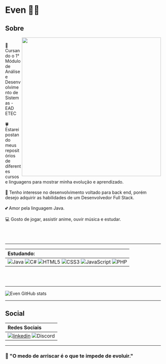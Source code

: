 # Even 🌺🌷

## Sobre

<img src="https://i.pinimg.com/originals/d0/bf/c7/d0bfc76da6de38f91bcec23efe85082a.gif" width="450px" align="right">
<br>
📔 Cursando o 1° Módulo de Análise e Desenvolvimento de Sistemas - EAD ETEC 
<br>
<br>
🍀 Estarei postando meus repositórios de diferentes cursos e linguagens para mostrar minha evolução e aprendizado.
<br>
<br>
🎀 Tenho interesse no desenvolvimento voltado para back end, porém desejo adquirir as habilidades de um Desenvolvedor Full Stack.
<br>
<br>
💕 Amor pela linguagem Java.
<br>
<br>
💻 Gosto de jogar, assistir anime, ouvir música e estudar.
<br>
<br>
<br>
<br>

-----------

| Estudando:   | 
| :---------- |  
| ![Java](https://img.shields.io/badge/java-%23ED8B00.svg?style=for-the-badge&logo=openjdk&logoColor=white) ![C#](https://img.shields.io/badge/C%23-239120?style=for-the-badge&logo=c-sharp&logoColor=white) ![HTML5](https://img.shields.io/badge/html5-%23E34F26.svg?style=for-the-badge&logo=html5&logoColor=white) ![CSS3](https://img.shields.io/badge/css3-%231572B6.svg?style=for-the-badge&logo=css3&logoColor=white) ![JavaScript](https://img.shields.io/badge/javascript-%23323330.svg?style=for-the-badge&logo=javascript&logoColor=%23F7DF1E) ![PHP](https://img.shields.io/badge/PHP-777BB4?style=for-the-badge&logo=php&logoColor=white)
<br>
<br>

------------


![Even GitHub stats](https://github-readme-stats.vercel.app/api?username=evenmisty&show_icons=true&theme=cobalt)

------------

## Social

| Redes Sociais   | 
| :---------- |  
|  [![linkedin](https://img.shields.io/badge/linkedin-0A66C2?style=for-the-badge&logo=linkedin&logoColor=white)](https://www.linkedin.com/in/paloma-mendes-166680203/) ![Discord](https://img.shields.io/badge/Discord-%235865F2.svg?style=for-the-badge&logo=discord&logoColor=white)

------------

### 🌱 "O medo de arriscar é o que te impede de evoluir."

